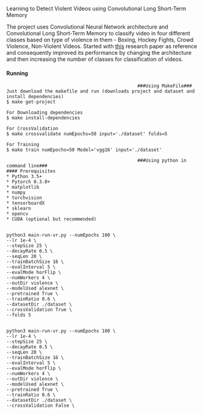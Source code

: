 #
Learning to Detect Violent Videos using Convolutional Long Short-Term Memory


The project uses Convolutional Neural Network architecture and Convolutional Long Short-Term Memory to classify video in four different classes based on type of violence in them - Boxing, Hockey Fights, Crowd Violence, Non-Violent Videos. Started with [this](https://arxiv.org/abs/1709.06531) research paper as reference and consequently improved its performance by changing the architecture and then increasing the number of classes for classification of videos. 

#### Running
```
												###Using MakeFile###
Just download the makefile and run (downloads project and dataset and install dependencies)
$ make get-project

For Downloading dependencies 
$ make install-dependencies

For CrossValidation
$ make crossvalidate numEpochs=50 input='./dataset' folds=5

For Training
$ make train numEpochs=50 Model='vgg16' input='./dataset'
```
```
												###Using python in command line###
#### Prerequisites
* Python 3.5+
* Pytorch 0.3.0+
* matplotlib
* numpy
* torchvision
* tensorboardX
* sklearn
* opencv
* CUDA (optional but recommended)


python3 main-run-vr.py --numEpochs 100 \
--lr 1e-4 \
--stepSize 25 \
--decayRate 0.5 \
--seqLen 20 \
--trainBatchSize 16 \
--evalInterval 5 \
--evalMode horFlip \
--numWorkers 4 \
--outDir violence \
--modelUsed alexnet \
--pretrained True \
--trainRatio 0.6 \
--datasetDir ./dataset \
--crossValidation True \
--folds 5


python3 main-run-vr.py --numEpochs 100 \
--lr 1e-4 \
--stepSize 25 \
--decayRate 0.5 \
--seqLen 20 \
--trainBatchSize 16 \
--evalInterval 5 \
--evalMode horFlip \
--numWorkers 4 \
--outDir violence \
--modelUsed alexnet \
--pretrained True \
--trainRatio 0.6 \
--datasetDir ./dataset \
--crossValidation False \
```

